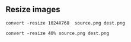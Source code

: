 ## Resize images

```
convert -resize 1024X768  source.png dest.png
```

```
convert -resize 40% source.png dest.png
```